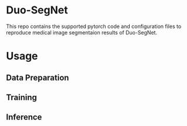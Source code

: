 # Duo-SegNet

This repo contains the supported pytorch code and configuration files to reproduce medical image segmentaion results of Duo-SegNet. 

# Usage

## Data Preparation

## Training

## Inference
